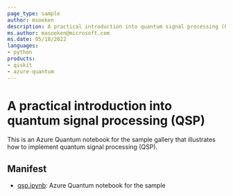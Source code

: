 ```yaml
---
page_type: sample
author: msoeken
description: A practical introduction into quantum signal processing (QSP)
ms.author: masoeken@microsoft.com
ms.date: 05/18/2022
languages:
- python
products:
- qiskit
- azure-quantum
---
```


# A practical introduction into quantum signal processing (QSP)

This is an Azure Quantum notebook for the sample gallery that illustrates how to implement quantum signal processing (QSP).

## Manifest

- [qsp.ipynb](./qsp.ipynb): Azure Quantum notebook for the sample
